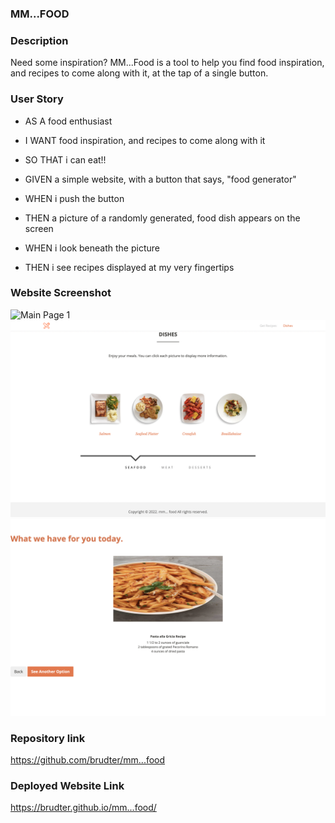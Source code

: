 ### MM...FOOD

### Description
Need some inspiration? MM...Food is a tool to help you find food inspiration, and recipes to come along with it, at the tap of a single button.

### User Story
* AS A food enthusiast
* I WANT food inspiration, and recipes to come along with it
* SO THAT i can eat!!

* GIVEN a simple website, with a button that says, "food generator"
* WHEN i push the button
* THEN a picture of a randomly generated, food dish appears on the screen
* WHEN i look beneath the picture
* THEN i see recipes displayed at my very fingertips

### Website Screenshot
![Main Page 1](/img/main-page-1.png)
![Main Page 2](/img/main-page-2.png)
![Display Recipe Page](/img/display-recipe-page.png)

### Repository link
https://github.com/brudter/mm...food

### Deployed Website Link
https://brudter.github.io/mm...food/
